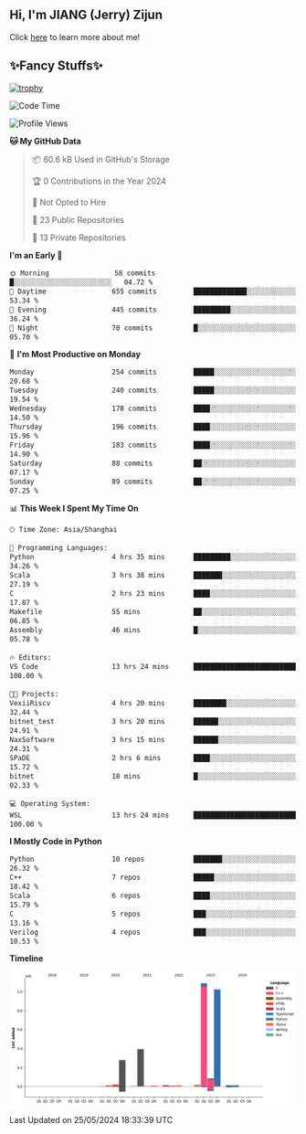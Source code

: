 ## Hi, I'm JIANG (Jerry) Zijun

Click [here](https://jzjerry.github.io/about/) to learn more about me!

## ✨Fancy Stuffs✨
[![trophy](https://github-profile-trophy.vercel.app/?username=jzjerry&theme=onedark)](https://github.com/ryo-ma/github-profile-trophy)
<!--START_SECTION:waka-->
![Code Time](http://img.shields.io/badge/Code%20Time-481%20hrs%2052%20mins-blue)

![Profile Views](http://img.shields.io/badge/Profile%20Views-0-blue)

**🐱 My GitHub Data** 

> 📦 60.6 kB Used in GitHub's Storage 
 > 
> 🏆 0 Contributions in the Year 2024
 > 
> 🚫 Not Opted to Hire
 > 
> 📜 23 Public Repositories 
 > 
> 🔑 13 Private Repositories 
 > 
**I'm an Early 🐤** 

```text
🌞 Morning                58 commits          █░░░░░░░░░░░░░░░░░░░░░░░░   04.72 % 
🌆 Daytime                655 commits         █████████████░░░░░░░░░░░░   53.34 % 
🌃 Evening                445 commits         █████████░░░░░░░░░░░░░░░░   36.24 % 
🌙 Night                  70 commits          █░░░░░░░░░░░░░░░░░░░░░░░░   05.70 % 
```
📅 **I'm Most Productive on Monday** 

```text
Monday                   254 commits         █████░░░░░░░░░░░░░░░░░░░░   20.68 % 
Tuesday                  240 commits         █████░░░░░░░░░░░░░░░░░░░░   19.54 % 
Wednesday                178 commits         ████░░░░░░░░░░░░░░░░░░░░░   14.50 % 
Thursday                 196 commits         ████░░░░░░░░░░░░░░░░░░░░░   15.96 % 
Friday                   183 commits         ████░░░░░░░░░░░░░░░░░░░░░   14.90 % 
Saturday                 88 commits          ██░░░░░░░░░░░░░░░░░░░░░░░   07.17 % 
Sunday                   89 commits          ██░░░░░░░░░░░░░░░░░░░░░░░   07.25 % 
```


📊 **This Week I Spent My Time On** 

```text
🕑︎ Time Zone: Asia/Shanghai

💬 Programming Languages: 
Python                   4 hrs 35 mins       █████████░░░░░░░░░░░░░░░░   34.26 % 
Scala                    3 hrs 38 mins       ███████░░░░░░░░░░░░░░░░░░   27.19 % 
C                        2 hrs 23 mins       ████░░░░░░░░░░░░░░░░░░░░░   17.87 % 
Makefile                 55 mins             ██░░░░░░░░░░░░░░░░░░░░░░░   06.85 % 
Assembly                 46 mins             █░░░░░░░░░░░░░░░░░░░░░░░░   05.78 % 

🔥 Editors: 
VS Code                  13 hrs 24 mins      █████████████████████████   100.00 % 

🐱‍💻 Projects: 
VexiiRiscv               4 hrs 20 mins       ████████░░░░░░░░░░░░░░░░░   32.44 % 
bitnet_test              3 hrs 20 mins       ██████░░░░░░░░░░░░░░░░░░░   24.91 % 
NaxSoftware              3 hrs 15 mins       ██████░░░░░░░░░░░░░░░░░░░   24.31 % 
SPaDE                    2 hrs 6 mins        ████░░░░░░░░░░░░░░░░░░░░░   15.72 % 
bitnet                   18 mins             █░░░░░░░░░░░░░░░░░░░░░░░░   02.33 % 

💻 Operating System: 
WSL                      13 hrs 24 mins      █████████████████████████   100.00 % 
```

**I Mostly Code in Python** 

```text
Python                   10 repos            ███████░░░░░░░░░░░░░░░░░░   26.32 % 
C++                      7 repos             █████░░░░░░░░░░░░░░░░░░░░   18.42 % 
Scala                    6 repos             ████░░░░░░░░░░░░░░░░░░░░░   15.79 % 
C                        5 repos             ███░░░░░░░░░░░░░░░░░░░░░░   13.16 % 
Verilog                  4 repos             ███░░░░░░░░░░░░░░░░░░░░░░   10.53 % 
```



**Timeline**

![Lines of Code chart](https://raw.githubusercontent.com/Jzjerry/Jzjerry/main/assets/bar_graph.png)


 Last Updated on 25/05/2024 18:33:39 UTC
<!--END_SECTION:waka-->
